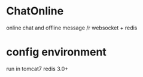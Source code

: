 # ChatOnline
online chat and offline message
/r websocket + redis

# config environment
run in
tomcat7 
redis 3.0+
